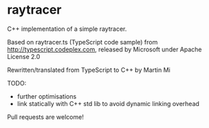 # raytracer #

C++ implementation of a simple raytracer.

Based on raytracer.ts (TypeScript code sample) from http://typescript.codeplex.com, released by Microsoft under Apache License 2.0

Rewritten/translated from TypeScript to C++ by Martin Mi

TODO:

* further optimisations
* link statically with C++ std lib to avoid dynamic linking overhead

Pull requests are welcome!
